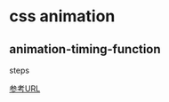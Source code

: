 # css animation


## animation-timing-function

steps

[参考URL](https://www.otwo.jp/blog/css_animation_steps/)